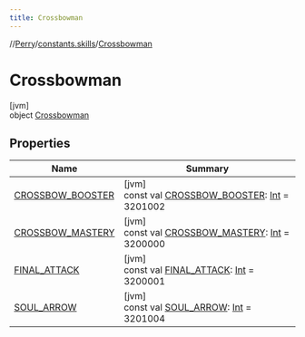 ```yaml
---
title: Crossbowman
---
```

//[Perry](../../../index.html)/[constants.skills](../index.html)/[Crossbowman](index.html)



# Crossbowman



[jvm]\
object [Crossbowman](index.html)



## Properties


| Name | Summary |
|---|---|
| [CROSSBOW_BOOSTER](-c-r-o-s-s-b-o-w_-b-o-o-s-t-e-r.html) | [jvm]<br>const val [CROSSBOW_BOOSTER](-c-r-o-s-s-b-o-w_-b-o-o-s-t-e-r.html): [Int](https://kotlinlang.org/api/latest/jvm/stdlib/kotlin/-int/index.html) = 3201002 |
| [CROSSBOW_MASTERY](-c-r-o-s-s-b-o-w_-m-a-s-t-e-r-y.html) | [jvm]<br>const val [CROSSBOW_MASTERY](-c-r-o-s-s-b-o-w_-m-a-s-t-e-r-y.html): [Int](https://kotlinlang.org/api/latest/jvm/stdlib/kotlin/-int/index.html) = 3200000 |
| [FINAL_ATTACK](-f-i-n-a-l_-a-t-t-a-c-k.html) | [jvm]<br>const val [FINAL_ATTACK](-f-i-n-a-l_-a-t-t-a-c-k.html): [Int](https://kotlinlang.org/api/latest/jvm/stdlib/kotlin/-int/index.html) = 3200001 |
| [SOUL_ARROW](-s-o-u-l_-a-r-r-o-w.html) | [jvm]<br>const val [SOUL_ARROW](-s-o-u-l_-a-r-r-o-w.html): [Int](https://kotlinlang.org/api/latest/jvm/stdlib/kotlin/-int/index.html) = 3201004 |

